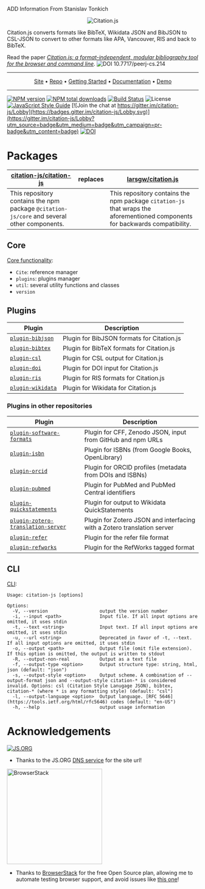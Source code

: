 ADD Information From Stanislav Tonkich

<p align="center"><img alt="Citation.js" src="https://citation.js.org/static/img/square_logo_medium.png" /></p>

Citation.js converts formats like BibTeX, Wikidata JSON and BibJSON to CSL-JSON to convert to other formats like APA, Vancouver, RIS and back to BibTeX.

Read the paper [*Citation.js: a format-independent, modular bibliography tool for the browser and command line*](https://peerj.com/articles/cs-214/?td=bl).
![DOI 10.7717/peerj-cs.214](https://img.shields.io/badge/DOI-10.7717%2Fpeerj--cs.214-blue)

---

<p align="center"><a href="https://citation.js.org">Site</a> • <a href="https://github.com/citation-js/citation-js">Repo</a> • <a href="https://citation.js.org/api/tutorial-getting_started.html">Getting Started</a> • <a href="https://citation.js.org/api/0.5">Documentation</a> • <a href="https://citation.js.org/demo">Demo</a></p>

---

[![NPM version](https://img.shields.io/npm/v/@citation-js/core.svg)](https://npmjs.org/package/@citation-js/core)
[![NPM total downloads](https://img.shields.io/npm/dt/@citation-js/core.svg)](https://npmcharts.com/compare/@citation-js%2Fcore?minimal=true)
[![Build Status](https://img.shields.io/github/actions/workflow/status/citation-js/citation-js/build.yml?branch=main)](https://github.com/citation-js/citation-js/actions?query=workflow%3Abuild)
![License](https://img.shields.io/npm/l/@citation-js/core.svg)
[![JavaScript Style Guide](https://img.shields.io/badge/code_style-standard-brightgreen.svg)](https://standardjs.com)
[![Join the chat at https://gitter.im/citation-js/Lobby](https://badges.gitter.im/citation-js/Lobby.svg)](https://gitter.im/citation-js/Lobby?utm_source=badge&utm_medium=badge&utm_campaign=pr-badge&utm_content=badge)
[![DOI](https://zenodo.org/badge/doi/10.5281/zenodo.1005176.svg)](https://doi.org/10.5281/zenodo.1005176)

# Packages

| [citation-js/citation-js](https://github.com/citation-js/citation-js) | replaces | [larsgw/citation.js](https://github.com/larsgw/citation.js) |
|---|---|---|
| This repository contains the npm package `@citation-js/core` and several other components. || This repository contains the npm package `citation-js` that wraps the aforementioned components for backwards compatibility. |

## Core

[Core functionality](https://github.com/citation-js/citation-js/tree/master/packages/core):

  * `Cite`: reference manager
  * `plugins`: plugins manager
  * `util`: several utility functions and classes
  * `version`

## Plugins

| Plugin | Description |
|---|---|
| [`plugin-bibjson`](https://github.com/citation-js/citation-js/tree/master/packages/plugin-bibjson) | Plugin for BibJSON formats for Citation.js |
| [`plugin-bibtex`](https://github.com/citation-js/citation-js/tree/master/packages/plugin-bibtex) | Plugin for BibTeX formats for Citation.js |
| [`plugin-csl`](https://github.com/citation-js/citation-js/tree/master/packages/plugin-csl) | Plugin for CSL output for Citation.js |
| [`plugin-doi`](https://github.com/citation-js/citation-js/tree/master/packages/plugin-doi) | Plugin for DOI input for Citation.js |
| [`plugin-ris`](https://github.com/citation-js/citation-js/tree/master/packages/plugin-ris) | Plugin for RIS formats for Citation.js |
| [`plugin-wikidata`](https://github.com/citation-js/citation-js/tree/master/packages/plugin-wikidata) | Plugin for Wikidata for Citation.js |

### Plugins in other repositories

| Plugin | Description |
|---|---|
| [`plugin-software-formats`](https://github.com/citation-js/plugin-software-formats) | Plugin for CFF, Zenodo JSON, input from GitHub and npm URLs |
| [`plugin-isbn`](https://github.com/citation-js/plugin-isbn) | Plugin for ISBNs (from Google Books, OpenLibrary) |
| [`plugin-orcid`](https://github.com/citation-js/plugin-orcid) | Plugin for ORCID profiles (metadata from DOIs and ISBNs) |
| [`plugin-pubmed`](https://github.com/citation-js/plugin-pubmed) | Plugin for PubMed and PubMed Central identifiers |
| [`plugin-quickstatements`](https://github.com/citation-js/plugin-quickstatements) | Plugin for output to Wikidata QuickStatements |
| [`plugin-zotero-translation-server`](https://github.com/citation-js/plugin-zotero-translation-server) | Plugin for Zotero JSON and interfacing with a Zotero translation server |
| [`plugin-refer`](https://github.com/citation-js/plugin-refer) | Plugin for the refer file format |
| [`plugin-refworks`](https://github.com/citation-js/plugin-refworks) | Plugin for the RefWorks tagged format |

## CLI

[CLI](https://github.com/citation-js/citation-js/tree/master/packages/cli):

    Usage: citation-js [options]

    Options:
      -V, --version                   output the version number
      -i, --input <path>              Input file. If all input options are omitted, it uses stdin
      -t, --text <string>             Input text. If all input options are omitted, it uses stdin
      -u, --url <string>              Deprecated in favor of -t, --text. If all input options are omitted, it uses stdin
      -o, --output <path>             Output file (omit file extension). If this option is omitted, the output is written to stdout
      -R, --output-non-real           Output as a text file
      -f, --output-type <option>      Output structure type: string, html, json (default: "json")
      -s, --output-style <option>     Output scheme. A combination of --output-format json and --output-style citation-* is considered invalid. Options: csl (Citation Style Lanugage JSON), bibtex, citation-* (where * is any formatting style) (default: "csl")
      -l, --output-language <option>  Output language. [RFC 5646](https://tools.ietf.org/html/rfc5646) codes (default: "en-US")
      -h, --help                      output usage information

# Acknowledgements

[![JS.ORG](https://logo.js.org/dark_tiny.png)](https://js.org)

* Thanks to the JS.ORG [DNS service](https://dns.js.org) for the site url!

[<img width="250" alt="BrowserStack" src="https://citation.js.org/static/img/browserstack-logo-600x315.png" />](https://browserstack.com)

* Thanks to [BrowserStack](https://browserstack.com) for the free Open Source plan, allowing me to automate testing browser support, and avoid issues like [this one](https://github.com/larsgw/citation.js/issues/87)!
